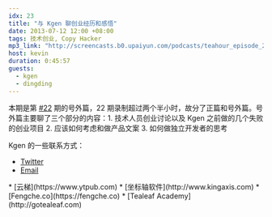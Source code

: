 ```yaml
---
idx: 23
title: "与 Kgen 聊创业经历和感悟"
date: 2013-07-12 12:00 +08:00
tags: 技术创业, Copy Hacker
mp3_link: "http://screencasts.b0.upaiyun.com/podcasts/teahour_episode_22-2.m4a"
host: kevin
duration: 0:45:57
guests:
  - kgen
  - dingding
---
```


本期是第 [#22](/2013/07/09/gfw-and-vpncloud.html) 期的号外篇，22 期录制超过两个半小时，故分了正篇和号外篇。号外篇主要聊了三个部分的内容：1. 技术人员创业讨论以及 Kgen 之前做的几个失败的创业项目 2. 应该如何考虑和做产品文案 3. 如何做独立开发者的思考

Kgen 的一些联系方式：

* [Twitter](https://twitter.com/kgen)
* [Email](mailto:keengenius@gmail.com)

<section class="notes" markdown="1">
* [云梯](https://www.ytpub.com)
* [坐标轴软件](http://www.kingaxis.com)
* [Fengche.co](https://fengche.co)
* [Tealeaf Academy](http://gotealeaf.com)
</section>
